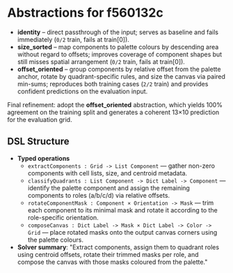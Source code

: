 # Abstractions for f560132c

- **identity** – direct passthrough of the input; serves as baseline and fails immediately (`0/2` train, fails at train[0]).
- **size_sorted** – map components to palette colours by descending area without regard to offsets; improves coverage of component shapes but still misses spatial arrangement (`0/2` train, fails at train[0]).
- **offset_oriented** – group components by relative offset from the palette anchor, rotate by quadrant-specific rules, and size the canvas via paired min-sums; reproduces both training cases (`2/2` train) and provides confident predictions on the evaluation input.

Final refinement: adopt the **offset_oriented** abstraction, which yields 100% agreement on the training split and generates a coherent 13×10 prediction for the evaluation grid.

## DSL Structure
- **Typed operations**
  - `extractComponents : Grid -> List Component` — gather non-zero components with cell lists, size, and centroid metadata.
  - `classifyQuadrants : List Component -> Dict Label -> Component` — identify the palette component and assign the remaining components to roles (a/b/c/d) via relative offsets.
  - `rotateComponentMask : Component × Orientation -> Mask` — trim each component to its minimal mask and rotate it according to the role-specific orientation.
  - `composeCanvas : Dict Label -> Mask × Dict Label -> Color -> Grid` — place rotated masks onto the output canvas corners using the palette colours.
- **Solver summary**: "Extract components, assign them to quadrant roles using centroid offsets, rotate their trimmed masks per role, and compose the canvas with those masks coloured from the palette."
